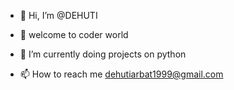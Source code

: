 - 👋 Hi, I’m @DEHUTI
- 👀 welcome to coder world
- 🌱 I’m currently doing projects on python

- 📫 How to reach me dehutiarbat1999@gmail.com

<!---
DEHUTI/DEHUTI is a ✨ special ✨ repository because its `README.md` (this file) appears on your GitHub profile.
You can click the Preview link to take a look at your changes.
--->
